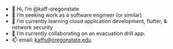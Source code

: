 - 👋 Hi, I’m @kaff-oregonstate
- 👀 I’m seeking work as a software engineer (or similar)
- 🌱 I’m currently learning cloud application development, flutter, & network security
- 💞️ I’m currently collaborating on an evacuation drill app.
- 📫 email: kaffs@oregonstate.edu

<!---
kaff-oregonstate/kaff-oregonstate is a ✨ special ✨ repository because its `README.md` (this file) appears on your GitHub profile.
You can click the Preview link to take a look at your changes.
--->
